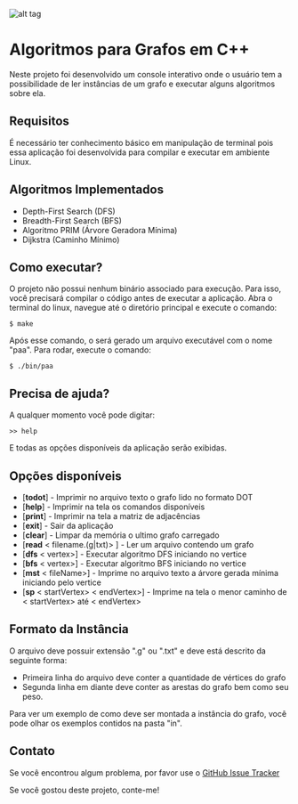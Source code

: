 ![alt tag](https://raw.githubusercontent.com/thiagodnf/algoritmos-para-grafos-em-c-plus-plus/master/img/logo-200.png)

# Algoritmos para Grafos em C++ 

Neste projeto foi desenvolvido um console interativo onde o usuário tem a possibilidade de ler instâncias de um grafo e executar alguns algoritmos sobre ela.

## Requisitos

É necessário ter conhecimento básico em manipulação de terminal pois essa aplicação foi desenvolvida para compilar e executar em ambiente Linux. 

## Algoritmos Implementados

- Depth-First Search (DFS)
- Breadth-First Search  (BFS)
- Algoritmo PRIM (Árvore Geradora Mínima)
- Dijkstra (Caminho Mínimo)

## Como executar?

O projeto não possui nenhum binário associado para execução. Para isso, você precisará compilar o código antes de executar a aplicação. Abra o terminal do linux, navegue até o diretório principal e execute o comando:

```shell
$ make
````

Após esse comando, o será gerado um arquivo executável com o nome "paa". Para rodar, execute o comando:

```shell
$ ./bin/paa
```

## Precisa de ajuda?

A qualquer momento você pode digitar:

```shell
>> help
```

E todas as opções disponíveis da aplicação serão exibidas.

## Opções disponíveis

* [<b>todot</b>] - Imprimir no arquivo texto o grafo lido no formato DOT
* [<b>help</b>] - Imprimir na tela os comandos disponíveis
* [<b>print</b>] - Imprimir na tela a matriz de adjacências
* [<b>exit</b>] - Sair da aplicação
* [<b>clear</b>] - Limpar da memória o ultimo grafo carregado
* [<b>read</b> < filename.(g|txt)\> ] - Ler um arquivo contendo um grafo
* [<b>dfs</b> < vertex>] - Executar algoritmo DFS iniciando no vertice <vertice>
* [<b>bfs</b> < vertex>] - Executar algoritmo BFS iniciando no vertice <vertice>
* [<b>mst</b> < fileName>] - Imprime no arquivo texto a árvore gerada mínima iniciando pelo vertice <vertice>
* [<b>sp</b> < startVertex> < endVertex>] - Imprime na tela o menor caminho de < startVertex> até < endVertex>

## Formato da Instância

O arquivo deve possuir extensão ".g" ou ".txt" e deve está descrito da seguinte forma:

* Primeira linha do arquivo deve conter a quantidade de vértices do grafo
* Segunda linha em diante deve conter as arestas do grafo bem como seu peso.

Para ver um exemplo de como deve ser montada a instância do grafo, você pode olhar os exemplos contidos na pasta "in".

## Contato

Se você encontrou algum problema, por favor use o [GitHub Issue Tracker](https://github.com/thiagodnf/algoritmos-para-grafos-em-c-plus-plus/issues) 

Se você gostou deste projeto, conte-me!
